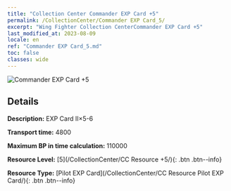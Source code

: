 ```yaml
---
title: "Collection Center Commander EXP Card +5"
permalink: /CollectionCenter/Commander EXP Card_5/
excerpt: "Wing Fighter Collection CenterCommander EXP Card +5"
last_modified_at: 2023-08-09
locale: en
ref: "Commander EXP Card_5.md"
toc: false
classes: wide
---
```



![Commander EXP Card +5](/images/cc/CC_Pilot_EXP_Card_5.png)

## Details

  **Description:** EXP Card II×5-6

  **Transport time:** 4800

  **Maximum BP in time calculation:** 110000

  **Resource Level:** [5](/CollectionCenter/CC Resource +5/){: .btn .btn--info}

  **Resource Type:** [Pilot EXP Card](/CollectionCenter/CC Resource Pilot EXP Card/){: .btn .btn--info}

